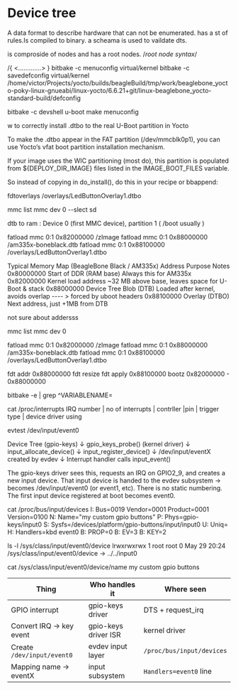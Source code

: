 # Device tree
A data format to describe hardware that can not be enumerated.
has a st of rules.Is compiled to binary. a scheama is used to vaildate dts.

is comproside of nodes and has  a root nodes.
/*root node syntax*/

/{ 
 <.............>
}
bitbake -c menuconfig virtual/kernel
bitbake -c savedefconfig virtual/kernel
/home/victor/Projects/yocto/builds/beagleBuild/tmp/work/beaglebone_yocto-poky-linux-gnueabi/linux-yocto/6.6.21+git/linux-beaglebone_yocto-standard-build/defconfig



bitbake -c devshell u-boot
make menuconfig


w to correctly install .dtbo to the real U-Boot partition in Yocto

To make the .dtbo appear in the FAT partition (/dev/mmcblk0p1), you can use Yocto’s vfat boot partition installation mechanism.

If your image uses the WIC partitioning (most do), this partition is populated from ${DEPLOY_DIR_IMAGE} files listed in the IMAGE_BOOT_FILES variable.

So instead of copying in do_install(), do this in your recipe or bbappend:



fdtoverlays /overlays/LedButtonOverlay1.dtbo


mmc list
mmc dev 0   --slect sd


dtb to ram  : Device 0 (first MMC device), partition 1 ( /boot usually )

fatload mmc 0:1 0x82000000 /zImage
fatload mmc 0:1 0x88000000 /am335x-boneblack.dtb
fatload mmc 0:1 0x88100000 /overlays/LedButtonOverlay1.dtbo 

Typical Memory Map (BeagleBone Black / AM335x)
Address	Purpose	Notes
0x80000000	Start of DDR (RAM base)	Always this for AM335x
0x82000000	Kernel load address	~32 MB above base, leaves space for U-Boot & stack
0x88000000	Device Tree Blob (DTB)	Loaded after kernel, avoids overlap ---- > forced by uboot headers
0x88100000	Overlay (DTBO)	Next address, just +1MB from DTB


not sure about addersss


mmc list
mmc dev 0 

fatload mmc 0:1 0x82000000 /zImage
fatload mmc 0:1 0x88000000 /am335x-boneblack.dtb
fatload mmc 0:1 0x88100000 /overlays/LedButtonOverlay1.dtbo 

fdt addr 0x88000000
fdt resize
fdt apply 0x88100000
bootz 0x82000000 - 0x88000000


bitbake -e | grep ^VARIABLENAME=


cat /proc/interrupts 
IRQ number | no of interrupts | contrller |pin | trigger type | device driver using


evtest /dev/input/event0


Device Tree (gpio-keys)
       ↓
gpio_keys_probe()  (kernel driver)
       ↓
input_allocate_device()
       ↓
input_register_device()
       ↓
/dev/input/eventX created by evdev
       ↓
Interrupt handler calls input_event()

The gpio-keys driver sees this, requests an IRQ on GPIO2_9, and creates a new input device.
That input device is handed to the evdev subsystem → becomes /dev/input/event0 (or event1, etc).
There is no static numbering. The first input device registered at boot becomes event0.


cat /proc/bus/input/devices
I: Bus=0019 Vendor=0001 Product=0001 Version=0100
N: Name="my custom gpio buttons"
P: Phys=gpio-keys/input0
S: Sysfs=/devices/platform/gpio-buttons/input/input0
U: Uniq=
H: Handlers=kbd event0 
B: PROP=0
B: EV=3
B: KEY=2

ls -l /sys/class/input/event0/device
lrwxrwxrwx 1 root root 0 May 29 20:24 /sys/class/input/event0/device -> ../../input0

cat  /sys/class/input/event0/device/name
my custom gpio buttons



| Thing                      | Who handles it       | Where seen                |
| -------------------------- | -------------------- | ------------------------- |
| GPIO interrupt             | gpio-keys driver     | DTS + request_irq         |
| Convert IRQ → key event    | gpio-keys driver ISR | kernel driver             |
| Create `/dev/input/event0` | evdev input layer    | `/proc/bus/input/devices` |
| Mapping name → eventX      | input subsystem      | `Handlers=event0` line    |
